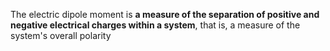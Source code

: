 The electric dipole moment is **a measure of the separation of positive and negative electrical charges within a system**, that is, a measure of the system's overall polarity